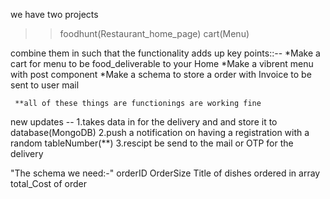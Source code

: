 we have two projects 
>>foodhunt(Restaurant_home_page) 
>>cart(Menu)

combine them in such that the functionality adds up
    key points::--
  *Make a cart for menu to be food_deliverable to your Home
	*Make a vibrent menu with post component 
	*Make a schema to store a order with Invoice to be sent to user mail


	 **all of these things are functionings are working fine

new updates --
1.takes data in for the delivery and and store it to database(MongoDB) 
2.push a notification on having a registration with a random tableNumber(**)
3.rescipt be send to the mail or OTP for the delivery 
 

 "The schema we need:-"
    orderID
	  OrderSize
	  Title of  dishes ordered in array  
  	total_Cost of order
	   
